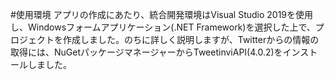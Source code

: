 #使用環境
アプリの作成にあたり、統合開発環境はVisual Studio 2019を使用し、Windowsフォームアプリケーション(.NET Framework)を選択した上で、プロジェクトを作成しました。のちに詳しく説明しますが、Twitterからの情報の取得には、NuGetパッケージマネージャーからTweetinviAPI(4.0.2)をインストールしました。

